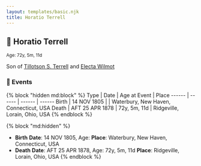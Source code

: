 ```yaml
---
layout: templates/basic.njk
title: Horatio Terrell
---
```

## 🔵 Horatio Terrell
<small>Age: 72y, 5m, 11d</small>

Son of [Tillotson S. Terrell](/people/2/25548435) and [Electa Wilmot](/people/7/77370498)

### 📆 Events

{% block "hidden md:block" %}
Type | Date | Age at Event | Place
------ | ------ | ------ | ------
Birth | 14 NOV 1805 |  | Waterbury, New Haven, Connecticut, USA
Death | AFT 25 APR 1878 | 72y, 5m, 11d | Ridgeville, Lorain, Ohio, USA
{% endblock %}

{% block "md:hidden" %}
- **Birth**
**Date**: 14 NOV 1805, Age:
**Place**: Waterbury, New Haven, Connecticut, USA
- **Death**
**Date**: AFT 25 APR 1878, Age: 72y, 5m, 11d
**Place**: Ridgeville, Lorain, Ohio, USA
{% endblock %}
